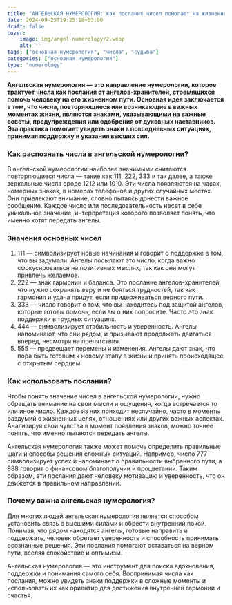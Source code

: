 ```yaml
---
title: "АНГЕЛЬСКАЯ НУМЕРОЛОГИЯ: как послания чисел помогают на жизненном пути"
date: 2024-09-25T19:25:18+03:00
draft: false
cover:
    image: img/angel-numerology/2.webp
    alt: ''
tags: ["основная нумерология", "числа", "судьба"]
categories: ["основная нумерология"]
type: "numerology"
---
```



**Ангельская нумерология — это направление нумерологии, которое трактует числа как послания от ангелов-хранителей, стремящихся помочь человеку на его жизненном пути. Основная идея заключается в том, что числа, повторяющиеся или возникающие в важных моментах жизни, являются знаками, указывающими на важные советы, предупреждения или одобрения от духовных наставников. Эта практика помогает увидеть знаки в повседневных ситуациях, принимая поддержку и указания высших сил.**

### Как распознать числа в ангельской нумерологии?

В ангельской нумерологии наиболее значимыми считаются повторяющиеся числа — такие как 111, 222, 333 и так далее, а также зеркальные числа вроде 1212 или 1010. Эти числа появляются на часах, номерных знаках, в номерах телефонов и других случайных местах. Они привлекают внимание, словно пытаясь донести важное сообщение. Каждое число или последовательность несет в себе уникальное значение, интерпретация которого позволяет понять, что именно хотят передать ангелы.

### Значения основных чисел
1.	111 — символизирует новые начинания и говорит о поддержке в том, что вы задумали. Ангелы посылают это число, когда важно сфокусироваться на позитивных мыслях, так как они могут привлечь желаемое.
2.	222 — знак гармонии и баланса. Это послание ангелов-хранителей, что нужно сохранять веру и не бояться трудностей, так как гармония и удача придут, если придерживаться верного пути.
3.	333 — число говорит о том, что вы находитесь под защитой ангелов, которые готовы помочь, если вы о них попросите. Часто это знак поддержки в трудных ситуациях.
4.	444 — символизирует стабильность и уверенность. Ангелы напоминают, что они рядом, и призывают продолжать двигаться вперед, несмотря на препятствия.
5.	555 — предвещает перемены и изменения. Ангелы дают знак, что пора быть готовым к новому этапу в жизни и принять происходящее с открытым сердцем.

### Как использовать послания?

Чтобы понять значение чисел в ангельской нумерологии, нужно обращать внимание на свои мысли и ощущения, когда встречается то или иное число. Каждое из них приходит неслучайно, часто в моменты раздумий о жизненных целях, отношениях или других важных аспектах. Анализируя свои чувства в момент появления знаков, можно точнее понять, что именно пытаются передать ангелы.

Ангельская нумерология также может помочь определить правильные шаги и способы решения сложных ситуаций. Например, число 777 символизирует успех и напоминает о правильности выбранного пути, а 888 говорит о финансовом благополучии и процветании. Таким образом, эти послания дают человеку мотивацию и уверенность, что он движется в правильном направлении.

### Почему важна ангельская нумерология?

Для многих людей ангельская нумерология является способом установить связь с высшими силами и обрести внутренний покой. Понимая, что рядом находятся ангелы, готовые направить и поддержать, человек обретает уверенность и способность принимать осознанные решения. Эти послания помогают оставаться на верном пути, вселяя спокойствие и оптимизм.

Ангельская нумерология — это инструмент для поиска вдохновения, поддержки и понимания самого себя. Воспринимая числа как послания, можно увидеть знаки поддержки в сложные моменты и использовать их как ориентир для достижения внутренней гармонии и счастья.
